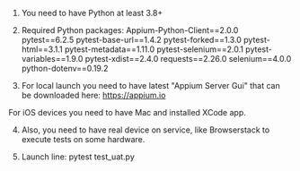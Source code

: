 1) You need to have Python at least 3.8+

2) Required Python packages:
Appium-Python-Client==2.0.0
pytest==6.2.5
pytest-base-url==1.4.2
pytest-forked==1.3.0
pytest-html==3.1.1
pytest-metadata==1.11.0
pytest-selenium==2.0.1
pytest-variables==1.9.0
pytest-xdist==2.4.0
requests==2.26.0
selenium==4.0.0
python-dotenv==0.19.2

3) For local launch you need to have latest "Appium Server Gui" that can be downloaded here:
https://appium.io

For iOS devices you need to have Mac and installed XCode app.

4) Also, you need to have real device on service, like Browserstack to execute tests on some hardware.

5) Launch line:
pytest test_uat.py